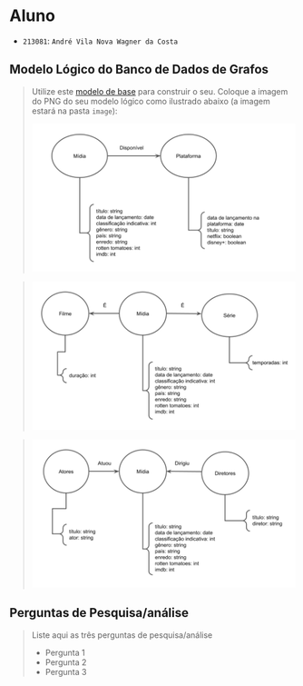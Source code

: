 # Aluno
* `213081`: `André Vila Nova Wagner da Costa`

## Modelo Lógico do Banco de Dados de Grafos
> Utilize este [modelo de base](https://docs.google.com/presentation/d/10RN7bDKUka_Ro2_41WyEE76Wxm4AioiJOrsh6BRY3Kk/edit?usp=sharing) para construir o seu.
> Coloque a imagem do PNG do seu modelo lógico como ilustrado abaixo (a imagem estará na pasta `image`):
>
> ![Diagrama de Midia-Plataforma](images/midia-plataforma.png)

> ![Diagrama de Filme-Midia-Serie](images/filme-midia-serie.png)

> ![Diagrama de Ator-Midia-Diretor](images/ator-midia-diretor.png)

## Perguntas de Pesquisa/análise

> Liste aqui as três perguntas de pesquisa/análise
> * Pergunta 1
> * Pergunta 2
> * Pergunta 3

